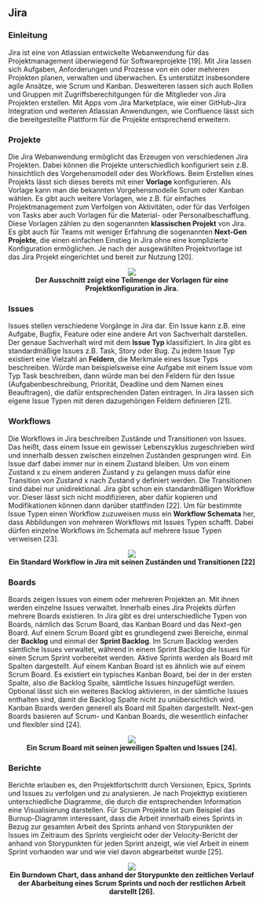 ## Jira

### Einleitung

Jira ist eine von Atlassian entwickelte Webanwendung für das Projektmanagement überwiegend für Softwareprojekte
[19]. Mit Jira lassen sich Aufgaben, Anforderungen und Prozesse von ein oder mehreren Projekten planen,
verwalten und überwachen. Es unterstützt insbesondere agile Ansätze, wie Scrum und Kanban. Desweiteren lassen sich auch Rollen und Gruppen
mit Zugriffsberechitgungen für die Mitglieder von Jira Projekten erstellen. Mit Apps vom Jira Marketplace, wie einer GitHub-Jira
Integration und weiteren Atlassian Anwendungen, wie Confluence lässt sich die bereitgestellte Plattform für die Projekte entsprechend
erweitern.

### Projekte

Die Jira Webanwendung ermöglicht das Erzeugen von verschiedenen Jira Projekten. Dabei können die Projekte unterschiedlich konfiguriert
sein z.B. hinsichtlich des Vorgehensmodell oder des Workflows. Beim Erstellen eines Projekts lässt sich dieses bereits mit einer
**Vorlage** konfigurieren. Als Vorlage kann man die bekannten Vorgehensmodelle Scrum oder Kanban wählen. Es gibt auch weitere Vorlagen,
wie z.B. für einfaches Projektmanagement zum Verfolgen von Aktivitäten, oder für das Verfolgen von Tasks aber auch Vorlagen für die
Material- oder Personalbeschaffung. Diese Vorlagen zählen zu den sogenannten **klassischen Projekt** von Jira. Es gibt auch für Teams
mit weniger Erfahrung die sogenannten **Next-Gen Projekte**, die einen einfachen Einstieg in Jira ohne eine komplizierte Konfiguration
ermöglichen. Je nach der ausgewählten Projektvorlage ist das Jira Projekt eingerichtet und bereit zur
Nutzung [20].

<div style="text-align:center"> 
	<img src="https://rleikam.github.io/SW-PM-WS2018-Gruppe_1_4-2/Abbildungen/Richard_Leikam/Jira_Klassische_Projekte.png">
	<div><b>Der Ausschnitt zeigt eine Teilmenge der Vorlagen für eine Projektkonfiguration in Jira.</b></div>
</div>

### Issues

Issues stellen verschiedene Vorgänge in Jira dar. Ein Issue kann z.B. eine Aufgabe, Bugfix, Feature oder eine andere Art von Sachverhalt
darstellen. Der genaue Sachverhalt wird mit dem **Issue Typ** klassifiziert. In Jira gibt es standardmäßige Issues z.B. Task, Story oder
Bug. Zu jedem Issue Typ existiert eine Vielzahl an **Feldern**, die Merkmale eines Issue Typs beschreiben. Würde man beispielsweise eine
Aufgabe mit einem Issue vom Typ Task beschreiben, dann würde man bei den Feldern für den Issue (Aufgabenbeschreibung, Priorität, Deadline
und dem Namen eines Beauftragen), die dafür entsprechenden Daten eintragen.
In Jira lassen sich eigene Issue Typen mit deren dazugehörigen Feldern definieren [21].

### Workflows

Die Workflows in Jira beschreiben Zustände und Transitionen von Issues. Das heißt, dass einem Issue ein gewisser Lebenszyklus zugeschrieben
wird und innerhalb dessen zwischen einzelnen Zuständen gesprungen wird. Ein Issue darf dabei immer nur in einem Zustand bleiben. Um von einem
Zustand x zu einem anderen Zustand y zu gelangen muss dafür eine Transition von Zustand x nach Zustand y definiert werden. Die Transitionen
sind dabei nur unidirektional. Jira gibt schon ein standardmäßigen Workflow vor. Dieser lässt sich nicht modifizieren, aber dafür kopieren
und Modifikationen können dann darüber stattfinden [22]. Um für bestimmte Issue Typen einen Workflow zuzuweisen muss ein **Workflow Schemata** her,
dass Abbildungen von mehreren Workflows mit Issues Typen schafft. Dabei dürfen einzelne Workflows im Schemata auf mehrere Issue Typen
verweisen [23].

<div style="text-align:center"> 
	<img src="https://confluence.atlassian.com/adminjiraserver072/files/828787890/828787899/1/1456788407758/JIRA+Workflow.png">
	<div><b>Ein Standard Workflow in Jira mit seinen Zuständen und Transitionen [22]</b></div>
</div>

### Boards

Boards zeigen Issues von einem oder mehreren Projekten an. Mit ihnen werden einzelne Issues verwaltet. Innerhalb eines Jira Projekts dürfen
mehrere Boards existieren. In Jira gibt es drei unterschiedliche Typen von Boards, nämlich das Scrum Board, das Kanban Board und das
Next-gen Board. Auf einem Scrum Board gibt es grundlegend zwei Bereiche, einmal der **Backlog** und einmal der **Sprint Backlog**.
Im Scrum Backlog werden sämtliche Issues verwaltet, während in einem Sprint Backlog die Issues für einen Scrum Sprint vorbereitet werden.
Aktive Sprints werden als Board mit Spalten dargestellt. Auf einem Kanban Board ist es ähnlich wie auf einem
Scrum Board. Es existiert ein typisches Kanban Board, bei der in der ersten Spalte, also die Backlog Spalte, sämtliche Issues hinzugefügt
werden. Optional lässt sich ein weiteres Backlog aktivieren, in der sämtliche Issues enthalten sind, damit die Backlog Spalte nicht zu
unübersichtlich wird. Kanban Boards werden generell als Board mit Spalten dargestellt. Next-gen Boards basieren auf Scrum- und Kanban Boards,
die wesentlich einfacher und flexibler sind [24].

<div style="text-align:center"> 
	<img src="https://confluence.atlassian.com/jirasoftwarecloud/files/946023490/946023491/1/1519281781266/Scrum+board.png">
	<div><b>Ein Scrum Board mit seinen jeweiligen Spalten und Issues [24].</b></div>
</div>

### Berichte

Berichte erlauben es, den Projektfortschritt durch Versionen, Epics, Sprints und Issues zu verfolgen und zu analysieren. Je nach Projekttyp
existieren unterschiedliche Diagramme, die durch die entsprechenden Information eine Visualisierung darstellen. Für Scrum Projekte ist
zum Beispiel das Burnup-Diagramm interessant, dass die Arbeit innerhalb eines Sprints in Bezug zur gesamten Arbeit des Sprints anhand
von Storypunkten der Issues im Zeitraum des Sprints vergleicht oder der Velocity-Bericht der anhand von Storypunkten für jeden Sprint
anzeigt, wie viel Arbeit in einem Sprint vorhanden war und wie viel davon abgearbeitet wurde [25].

<div style="text-align:center"> 
	<img src="https://confluence.atlassian.com/jirasoftwarecloud/files/777002653/867194399/1/1484024907542/burndown-chart.png">
	<div><b>Ein Burndown Chart, dass anhand der Storypunkte den zeitlichen Verlauf der Abarbeitung eines Scrum Sprints
	und noch der restlichen Arbeit darstellt [26].</b></div>
</div>
